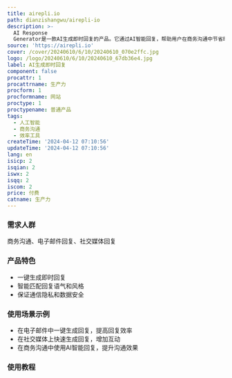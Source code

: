 ```yaml
---
title: airepli.io
path: dianzishangwu/airepli-io
description: >-
  AI Response
  Generator是一款AI生成即时回复的产品。它通过AI智能回复，帮助用户在商务沟通中节省时间和提高效率。产品提供多种模式选择和个性化回复，支持跨平台集成，同时保证用户的通信隐私和数据安全。定价灵活，适用于各种场景。
source: 'https://airepli.io'
cover: /cover/20240610/6/10/20240610_070e2ffc.jpg
logo: /logo/20240610/6/10/20240610_67db36e4.jpg
label: AI生成即时回复
component: false
procattr: 1
procattrname: 生产力
procform: 1
procformname: 网站
proctype: 1
proctypename: 普通产品
tags:
  - 人工智能
  - 商务沟通
  - 效率工具
createTime: '2024-04-12 07:10:56'
updateTime: '2024-04-12 07:10:56'
lang: en
isicp: 2
isqian: 2
iswx: 2
isqq: 2
iscom: 2
price: 付费
catname: 生产力
---
```




### 需求人群
商务沟通、电子邮件回复、社交媒体回复

### 产品特色
* 一键生成即时回复
* 智能匹配回复语气和风格
* 保证通信隐私和数据安全

### 使用场景示例
* 在电子邮件中一键生成回复，提高回复效率
* 在社交媒体上快速生成回复，增加互动
* 在商务沟通中使用AI智能回复，提升沟通效果

### 使用教程


  
